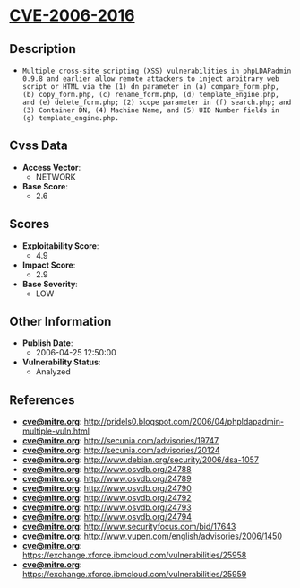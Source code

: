 
# [CVE-2006-2016](https://cve.mitre.org/cgi-bin/cvename.cgi?name=CVE-2006-2016)

## Description

- `Multiple cross-site scripting (XSS) vulnerabilities in phpLDAPadmin 0.9.8 and earlier allow remote attackers to inject arbitrary web script or HTML via the (1) dn parameter in (a) compare_form.php, (b) copy_form.php, (c) rename_form.php, (d) template_engine.php, and (e) delete_form.php; (2) scope parameter in (f) search.php; and (3) Container DN, (4) Machine Name, and (5) UID Number fields in (g) template_engine.php.`

## Cvss Data

- **Access Vector**:
  - NETWORK
- **Base Score**:
  - 2.6

## Scores

- **Exploitability Score**:
  - 4.9
- **Impact Score**:
  - 2.9
- **Base Severity**:
  - LOW

## Other Information

- **Publish Date**:
  - 2006-04-25 12:50:00
- **Vulnerability Status**:
  - Analyzed

## References

- **cve@mitre.org**: http://pridels0.blogspot.com/2006/04/phpldapadmin-multiple-vuln.html
- **cve@mitre.org**: http://secunia.com/advisories/19747
- **cve@mitre.org**: http://secunia.com/advisories/20124
- **cve@mitre.org**: http://www.debian.org/security/2006/dsa-1057
- **cve@mitre.org**: http://www.osvdb.org/24788
- **cve@mitre.org**: http://www.osvdb.org/24789
- **cve@mitre.org**: http://www.osvdb.org/24790
- **cve@mitre.org**: http://www.osvdb.org/24792
- **cve@mitre.org**: http://www.osvdb.org/24793
- **cve@mitre.org**: http://www.osvdb.org/24794
- **cve@mitre.org**: http://www.securityfocus.com/bid/17643
- **cve@mitre.org**: http://www.vupen.com/english/advisories/2006/1450
- **cve@mitre.org**: https://exchange.xforce.ibmcloud.com/vulnerabilities/25958
- **cve@mitre.org**: https://exchange.xforce.ibmcloud.com/vulnerabilities/25959
